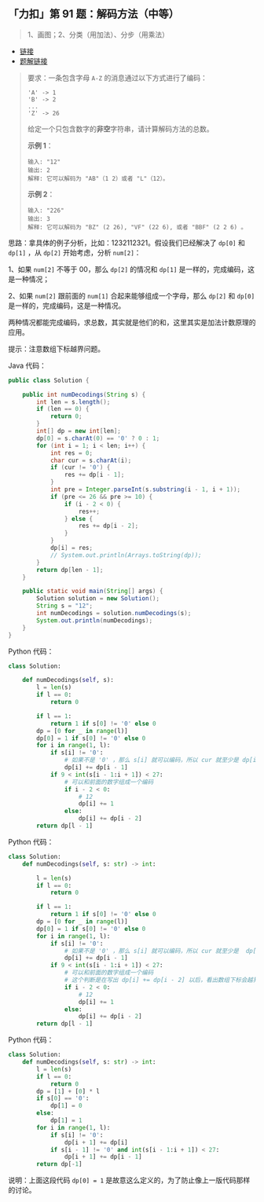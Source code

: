## 「力扣」第 91 题：解码方法（中等）

> 1、画图；2、分类（用加法）、分步（用乘法）

- [链接](https://leetcode-cn.com/problems/decode-ways)
- [题解链接](https://leetcode-cn.com/problems/decode-ways/solution/dong-tai-gui-hua-java-python-by-liweiwei1419/)

> 要求：一条包含字母 `A-Z` 的消息通过以下方式进行了编码：
>
> ```
> 'A' -> 1
> 'B' -> 2
> ...
> 'Z' -> 26
> ```
>
> 给定一个只包含数字的**非空**字符串，请计算解码方法的总数。
>
> **示例 1**：
>
> ```
> 输入: "12"
> 输出: 2
> 解释: 它可以解码为 "AB"（1 2）或者 "L"（12）。
> ```
>
> **示例 2**：
>
> ```
> 输入: "226"
> 输出: 3
> 解释: 它可以解码为 "BZ" (2 26), "VF" (22 6), 或者 "BBF" (2 2 6) 。
> ```

思路：拿具体的例子分析，比如：1232112321。假设我们已经解决了 `dp[0]` 和 `dp[1]` ，从 `dp[2]` 开始考虑，分析 `num[2]`：

1、如果 `num[2]` 不等于 00，那么 `dp[2]` 的情况和 `dp[1]` 是一样的，完成编码，这是一种情况；

2、如果 `num[2]` 跟前面的 `num[1]` 合起来能够组成一个字母，那么 `dp[2]` 和 `dp[0]` 是一样的，完成编码，这是一种情况。

两种情况都能完成编码，求总数，其实就是他们的和，这里其实是加法计数原理的应用。

提示：注意数组下标越界问题。

Java 代码：

```java
public class Solution {

    public int numDecodings(String s) {
        int len = s.length();
        if (len == 0) {
            return 0;
        }
        int[] dp = new int[len];
        dp[0] = s.charAt(0) == '0' ? 0 : 1;
        for (int i = 1; i < len; i++) {
            int res = 0;
            char cur = s.charAt(i);
            if (cur != '0') {
                res += dp[i - 1];
            }
            int pre = Integer.parseInt(s.substring(i - 1, i + 1));
            if (pre <= 26 && pre >= 10) {
                if (i - 2 < 0) {
                    res++;
                } else {
                    res += dp[i - 2];
                }
            }
            dp[i] = res;
            // System.out.println(Arrays.toString(dp));
        }
        return dp[len - 1];
    }

    public static void main(String[] args) {
        Solution solution = new Solution();
        String s = "12";
        int numDecodings = solution.numDecodings(s);
        System.out.println(numDecodings);
    }
}
```

Python 代码：

```python
class Solution:

    def numDecodings(self, s):
        l = len(s)
        if l == 0:
            return 0

        if l == 1:
            return 1 if s[0] != '0' else 0
        dp = [0 for _ in range(l)]
        dp[0] = 1 if s[0] != '0' else 0
        for i in range(1, l):
            if s[i] != '0':
                # 如果不是 '0' ，那么 s[i] 就可以编码，所以 cur 就至少是 dp[i-1]
                dp[i] += dp[i - 1]
            if 9 < int(s[i - 1:i + 1]) < 27:
                # 可以和前面的数字组成一个编码
                if i - 2 < 0:
                    # 12
                    dp[i] += 1
                else:
                    dp[i] += dp[i - 2]
        return dp[l - 1]
```

Python 代码：

```python
class Solution:
    def numDecodings(self, s: str) -> int:

        l = len(s)
        if l == 0:
            return 0

        if l == 1:
            return 1 if s[0] != '0' else 0
        dp = [0 for _ in range(l)]
        dp[0] = 1 if s[0] != '0' else 0
        for i in range(1, l):
            if s[i] != '0':
                # 如果不是 '0' ，那么 s[i] 就可以编码，所以 cur 就至少是  dp[i-1]
                dp[i] += dp[i - 1]
            if 9 < int(s[i - 1:i + 1]) < 27:
                # 可以和前面的数字组成一个编码
                # 这个判断是在写出 dp[i] += dp[i - 2] 以后，看出数组下标会越界，而增加的讨论
                if i - 2 < 0:
                    # 12
                    dp[i] += 1
                else:
                    dp[i] += dp[i - 2]
        return dp[l - 1]
```

Python 代码：

```python
class Solution:
    def numDecodings(self, s: str) -> int:
        l = len(s)
        if l == 0:
            return 0
        dp = [1] + [0] * l
        if s[0] == '0':
            dp[1] = 0
        else:
            dp[1] = 1
        for i in range(1, l):
            if s[i] != '0':
                dp[i + 1] += dp[i]
            if s[i - 1] != '0' and int(s[i - 1:i + 1]) < 27:
                dp[i + 1] += dp[i - 1]
        return dp[-1]
```

说明：上面这段代码 `dp[0] = 1` 是故意这么定义的，为了防止像上一版代码那样的讨论。